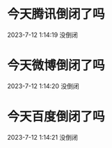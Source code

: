 # 今天腾讯倒闭了吗

2023-7-12 1:14:19 没倒闭

# 今天微博倒闭了吗

2023-7-12 1:14:20 没倒闭

# 今天百度倒闭了吗

2023-7-12 1:14:21 没倒闭

